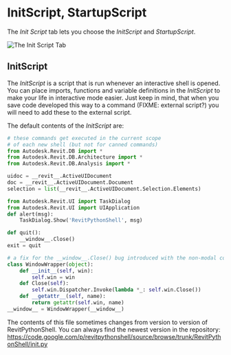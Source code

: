 # InitScript, StartupScript

The *Init Script* tab lets you choose the *InitScript* and *StartupScript*. 

![The Init Script Tab](https://dl.dropboxusercontent.com/u/8112069/scripting-autodesk-revit-with-revitpythonshell/initScript-startupScript.png)

## InitScript

The *InitScript* is a script that is run whenever an interactive shell is opened. You can place imports, functions and variable definitions in the *InitScript* to make your life in interactive mode easier. Just keep in mind, that when you save code developed this way to a command (FIXME: external script?) you will need to add these to the external script.

The default contents of the *InitScript* are:

```python
# these commands get executed in the current scope
# of each new shell (but not for canned commands)
from Autodesk.Revit.DB import *
from Autodesk.Revit.DB.Architecture import *
from Autodesk.Revit.DB.Analysis import *

uidoc = __revit__.ActiveUIDocument
doc = __revit__.ActiveUIDocument.Document
selection = list(__revit__.ActiveUIDocument.Selection.Elements)

from Autodesk.Revit.UI import TaskDialog
from Autodesk.Revit.UI import UIApplication
def alert(msg):
    TaskDialog.Show('RevitPythonShell', msg)

def quit():
    __window__.Close()
exit = quit

# a fix for the __window__.Close() bug introduced with the non-modal console
class WindowWrapper(object):
    def __init__(self, win):
        self.win = win
    def Close(self):
        self.win.Dispatcher.Invoke(lambda *_: self.win.Close())
    def __getattr__(self, name):
        return getattr(self.win, name)
__window__ = WindowWrapper(__window__)
```
The contents of this file sometimes changes from version to version of RevitPythonShell. You can always find the newest version in the repository:
https://code.google.com/p/revitpythonshell/source/browse/trunk/RevitPythonShell/init.py

